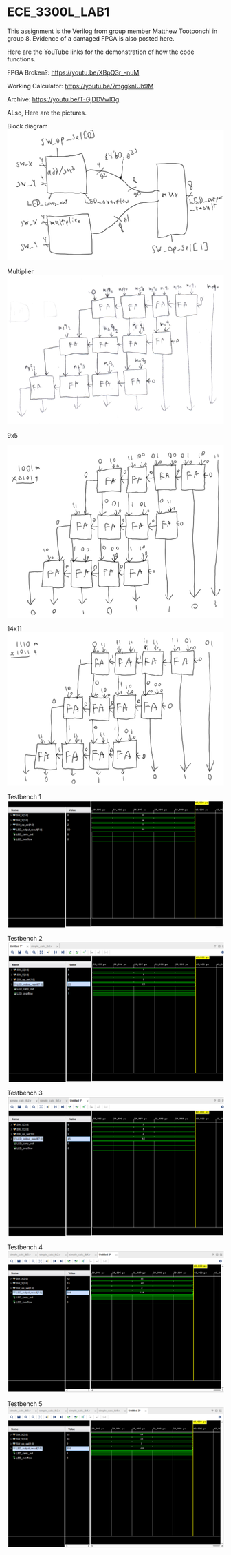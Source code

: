 # ECE_3300L_LAB1

This assignment is the Verilog from group member Matthew Tootoonchi in group 8. Evidence of a damaged FPGA is also posted here.

Here are the YouTube links for the demonstration of how the code functions.

FPGA Broken?: 
https://youtu.be/XBpQ3r_-nuM

Working Calculator:
https://youtu.be/7mggknlUh9M

Archive:
https://youtu.be/T-GjDDVwlOg

ALso, Here are the pictures.

Block diagram
![Test Image 1](LAB1_BLOCK_DIAGRAM.png)

Multiplier
![Test Image 1](CURCUIT.png)

9x5

![Test Image 1](9x5.png)

14x11
![Test Image 1](14x11.png)

Testbench 1
![Test Image 1](tb1.png)

Testbench 2
![Test Image 2](tb2.png)

Testbench 3
![Test Image 3](tb3.png)

Testbench 4
![Test Image 4](tb4.png)

Testbench 5
![Test Image 5](tb5.png)

